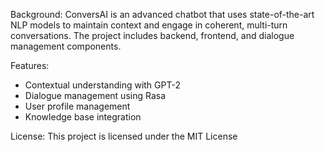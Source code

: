 Background:
ConversAI is an advanced chatbot that uses state-of-the-art NLP models to maintain context and engage in coherent, multi-turn conversations. The project includes backend, frontend, and dialogue management components.

Features:
- Contextual understanding with GPT-2
- Dialogue management using Rasa
- User profile management
- Knowledge base integration


License:
This project is licensed under the MIT License 
